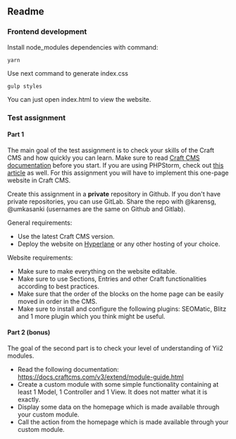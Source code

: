 ## Readme

### Frontend development

Install node_modules dependencies with command:

```
yarn
```

Use next command to generate index.css

```
gulp styles
```

You can just open index.html to view the website.

### Test assignment

#### Part 1

The main goal of the test assignment is to check your skills of the Craft CMS and how quickly you can learn.
Make sure to read [Craft CMS documentation](https://docs.craftcms.com/v3/) before you start. If you are using PHPStorm, check out [this article](https://nystudio107.com/blog/auto-complete-craft-cms-3-apis-in-twig-with-phpstorm) as well.
For this assignment you will have to implement this one-page website in Craft CMS.

Create this assignment in a __private__ repository in Github. If you don't have private repositories, you can use GitLab.
Share the repo with @karensg, @umkasanki (usernames are the same on Github and Gitlab).

General requirements:
- Use the latest Craft CMS version.
- Deploy the website on [Hyperlane](https://hyperlane.co/) or any other hosting of your choice.

Website requirements:
- Make sure to make everything on the website editable.
- Make sure to use Sections, Entries and other Craft functionalities according to best practices.
- Make sure that the order of the blocks on the home page can be easily moved in order in the CMS.
- Make sure to install and configure the following plugins: SEOMatic, Blitz and 1 more plugin which you think might be useful.

#### Part 2 (bonus)

The goal of the second part is to check your level of understanding of Yii2 modules.

- Read the following documentation: https://docs.craftcms.com/v3/extend/module-guide.html
- Create a custom module with some simple functionality containing at least 1 Model, 1 Controller and 1 View. It does not matter what it is exactly.
- Display some data on the homepage which is made available through your custom module.
- Call the action from the homepage which is made available through your custom module.
